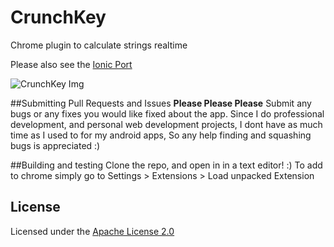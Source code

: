 # CrunchKey
Chrome plugin to calculate strings realtime

Please also see the [Ionic Port](https://github.com/torch2424/CrunchKey-Ionic)

![CrunchKey Img](https://aaronthedev.com/images/crunchkeyweb.ab7bc230.png)

##Submitting Pull Requests and Issues
**Please Please Please** Submit any bugs or any fixes you would like fixed about the app. 
Since I do professional development, and personal web development projects,
I dont have as much time as I used to for my android apps,
So any help finding and squashing bugs is appreciated :)

##Building and testing
Clone the repo, and open in in a text editor! :) To add to chrome simply go to Settings > Extensions > Load unpacked Extension


## License

Licensed under the [Apache License 2.0](http://choosealicense.com/licenses/apache-2.0/)
